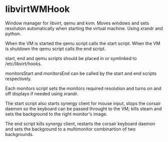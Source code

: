 # libvirtWMHook
Window manager for libvirt, qemu and kvm. Moves windows and sets resolution automatically when starting the virtual machine. Using xrandr and python.

When the VM is started the qemu script calls the start script.
When the VM is shutdown the qemu script calls the end script.

start, end and qemu scripts should be placed in or symlinked to /etc/libvirt/hooks.

monitorsStart and monitorsEnd can be called by the start and end scripts respectively.

Each monitors script sets the monitors required resolution and turns on and off displays if needed using xrandr.

The start script also starts synergy client for mouse input, stops the corsair daemon so the keyboard can be passed throught to the VM; kills steam and sets the background to the right monitor's image.

The end script kills synergy client, restarts the corsair keyboard daemon and sets the background to a multimonitor combinartion of two backgrounds.

